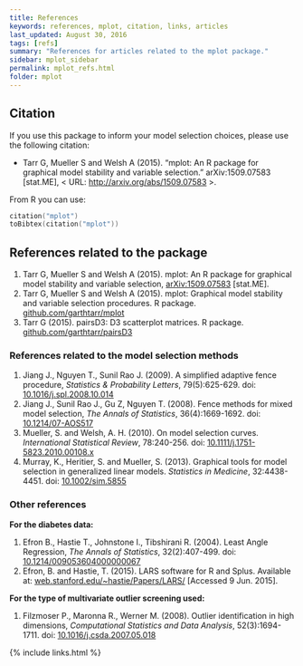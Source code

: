 ```yaml
---
title: References
keywords: references, mplot, citation, links, articles
last_updated: August 30, 2016
tags: [refs]
summary: "References for articles related to the mplot package."
sidebar: mplot_sidebar
permalink: mplot_refs.html
folder: mplot
---
```


## Citation

If you use this package to inform your model selection choices, please use the following citation:

* Tarr G, Mueller S and Welsh A (2015). “mplot: An R package for graphical model
stability and variable selection.” arXiv:1509.07583 [stat.ME], < URL:
http://arxiv.org/abs/1509.07583 >.

From R you can use:

```s
citation("mplot")
toBibtex(citation("mplot"))
```

## References related to the package

1. Tarr G, Mueller S and Welsh A (2015). mplot: An R package for graphical model
stability and variable selection, [arXiv:1509.07583](http://arxiv.org/abs/1509.07583) [stat.ME]. 
2. Tarr G, Mueller S and Welsh A (2015). mplot: Graphical model stability and variable selection procedures. R package. [github.com/garthtarr/mplot](https://github.com/garthtarr/mplot)
3. Tarr G (2015). pairsD3: D3 scatterplot matrices. R package. [github.com/garthtarr/pairsD3](https://github.com/garthtarr/pairsD3)

### References related to the model selection methods

1. Jiang J., Nguyen T., Sunil Rao J. (2009). A simplified adaptive fence procedure, *Statistics & Probability Letters*, 79(5):625-629. doi: [10.1016/j.spl.2008.10.014](http://doi.org/10.1016/j.spl.2008.10.014)
2. Jiang J., Sunil Rao J., Gu Z, Nguyen T. (2008). Fence methods for mixed model selection, *The Annals of Statistics*, 36(4):1669-1692. doi: [10.1214/07-AOS517](http://doi.org/10.1214/07-AOS517)
3. Mueller, S. and Welsh, A. H. (2010). On model selection curves. *International Statistical Review*, 78:240-256. doi: [10.1111/j.1751-5823.2010.00108.x](http://doi.org/10.1111/j.1751-5823.2010.00108.x)
4. Murray, K., Heritier, S. and Mueller, S. (2013). Graphical tools for model selection in generalized linear models. *Statistics in Medicine*, 32:4438-4451. doi: [10.1002/sim.5855](http://doi.org/10.1002/sim.5855)

### Other references

**For the diabetes data:**

1. Efron B., Hastie T., Johnstone I., Tibshirani R. (2004). Least Angle Regression, *The Annals of Statistics*, 32(2):407-499. doi: [10.1214/009053604000000067](http://doi.org/10.1214/009053604000000067)
2. Efron, B. and Hastie, T. (2015). LARS software for R and Splus. Available at: [web.stanford.edu/~hastie/Papers/LARS/](http://web.stanford.edu/~hastie/Papers/LARS/) [Accessed 9 Jun. 2015].

**For the type of multivariate outlier screening used:**

1. Filzmoser P., Maronna R., Werner M. (2008). Outlier identification in high dimensions, *Computational Statistics and Data Analysis*, 52(3):1694-1711.  doi: [10.1016/j.csda.2007.05.018](http://doi.org/10.1016/j.csda.2007.05.018)



{% include links.html %}
